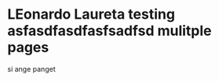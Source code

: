 <html>
<body>
<h1>LEonardo Laureta testing asfasdfasdfasfsadfsd mulitple pages
</h1>
<p>si ange panget</p>
</body>
</html>